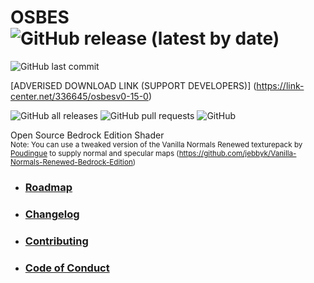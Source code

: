 # OSBES ![GitHub release (latest by date)](https://img.shields.io/github/v/release/jebbyk/OSBES-minecraft-bedrock-edition-shader)
![GitHub last commit](https://img.shields.io/github/last-commit/jebbyk/OSBES-minecraft-bedrock-edition-shader)

[ADVERISED DOWNLOAD LINK (SUPPORT DEVELOPERS)] (https://link-center.net/336645/osbesv0-15-0)

![GitHub all releases](https://img.shields.io/github/downloads/jebbyk/OSBES-minecraft-bedrock-edition-shader/total)
![GitHub pull requests](https://img.shields.io/github/issues-pr/jebbyk/OSBES-minecraft-bedrock-edition-shader)
![GitHub](https://img.shields.io/github/license/jebbyk/OSBES-minecraft-bedrock-edition-shader)
<br>

Open Source Bedrock Edition Shader<br>
<sub>Note: You can use a tweaked version of the Vanilla Normals Renewed texturepack by [Poudingue](https://github.com/Poudingue) to supply normal and specular maps (https://github.com/jebbyk/Vanilla-Normals-Renewed-Bedrock-Edition)</sub>

- ### [Roadmap](https://github.com/jebbyk/OSBES-minecraft-bedrock-edition-shader/blob/develop/.github/docs/ROADMAP.md)
- ### [Changelog](https://github.com/jebbyk/OSBES-minecraft-bedrock-edition-shader/blob/develop/.github/docs/CHANGELOG.md)
- ### [Contributing](https://github.com/jebbyk/OSBES-minecraft-bedrock-edition-shader/blob/develop/.github/docs/CONTRIBUTING.md)
- ### [Code of Conduct](https://github.com/jebbyk/OSBES-minecraft-bedrock-edition-shader/blob/develop/.github/docs/CODE_OF_CONDUCT.md)
